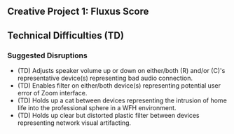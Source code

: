 ## Creative Project 1: Fluxus Score

## Technical Difficulties (TD)

### Suggested Disruptions

- (TD) Adjusts speaker volume up or down on either/both (R) and/or (C)'s representative device(s) representing bad audio connection.
- (TD) Enables filter on either/both device(s) representing potential user error of Zoom interface.
- (TD) Holds up a cat between devices representing the intrusion of home life into the professional sphere in a WFH environment.
- (TD) Holds up clear but distorted plastic filter between devices representing network visual artifacting.